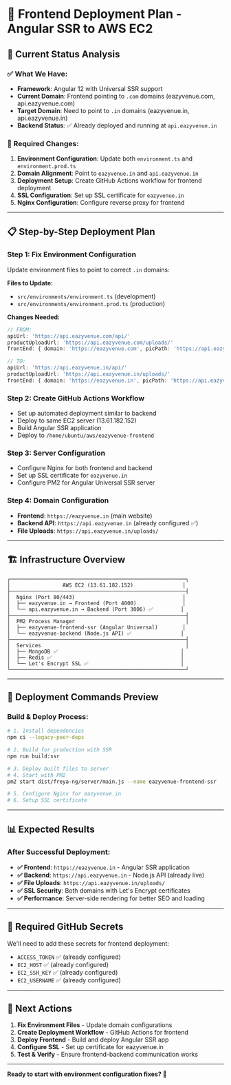 # 🚀 Frontend Deployment Plan - Angular SSR to AWS EC2

## 🎯 **Current Status Analysis**

### **✅ What We Have:**
- **Framework**: Angular 12 with Universal SSR support
- **Current Domain**: Frontend pointing to `.com` domains (eazyvenue.com, api.eazyvenue.com)
- **Target Domain**: Need to point to `.in` domains (eazyvenue.in, api.eazyvenue.in)
- **Backend Status**: ✅ Already deployed and running at `api.eazyvenue.in`

### **🔧 Required Changes:**
1. **Environment Configuration**: Update both `environment.ts` and `environment.prod.ts`
2. **Domain Alignment**: Point to `eazyvenue.in` and `api.eazyvenue.in`
3. **Deployment Setup**: Create GitHub Actions workflow for frontend deployment
4. **SSL Configuration**: Set up SSL certificate for `eazyvenue.in`
5. **Nginx Configuration**: Configure reverse proxy for frontend

---

## 📋 **Step-by-Step Deployment Plan**

### **Step 1: Fix Environment Configuration**
Update environment files to point to correct `.in` domains:

**Files to Update:**
- `src/environments/environment.ts` (development)
- `src/environments/environment.prod.ts` (production)

**Changes Needed:**
```typescript
// FROM:
apiUrl: 'https://api.eazyvenue.com/api/'
productUploadUrl: 'https://api.eazyvenue.com/uploads/'
frontEnd: { domain: 'https://eazyvenue.com', picPath: 'https://api.eazyvenue.com' }

// TO:
apiUrl: 'https://api.eazyvenue.in/api/'
productUploadUrl: 'https://api.eazyvenue.in/uploads/'
frontEnd: { domain: 'https://eazyvenue.in', picPath: 'https://api.eazyvenue.in' }
```

### **Step 2: Create GitHub Actions Workflow**
- Set up automated deployment similar to backend
- Deploy to same EC2 server (13.61.182.152)
- Build Angular SSR application
- Deploy to `/home/ubuntu/aws/eazyvenue-frontend`

### **Step 3: Server Configuration**
- Configure Nginx for both frontend and backend
- Set up SSL certificate for `eazyvenue.in`
- Configure PM2 for Angular Universal SSR server

### **Step 4: Domain Configuration**
- **Frontend**: `https://eazyvenue.in` (main website)
- **Backend API**: `https://api.eazyvenue.in` (already configured ✅)
- **File Uploads**: `https://api.eazyvenue.in/uploads/`

---

## 🏗️ **Infrastructure Overview**

```
┌─────────────────────────────────────────────────────────┐
│                 AWS EC2 (13.61.182.152)                │
├─────────────────────────────────────────────────────────┤
│  Nginx (Port 80/443)                                   │
│  ├── eazyvenue.in → Frontend (Port 4000)               │
│  └── api.eazyvenue.in → Backend (Port 3006) ✅         │
├─────────────────────────────────────────────────────────┤
│  PM2 Process Manager                                    │
│  ├── eazyvenue-frontend-ssr (Angular Universal)        │
│  └── eazyvenue-backend (Node.js API) ✅                │
├─────────────────────────────────────────────────────────┤
│  Services                                               │
│  ├── MongoDB ✅                                        │
│  ├── Redis ✅                                          │
│  └── Let's Encrypt SSL ✅                              │
└─────────────────────────────────────────────────────────┘
```

---

## 🚀 **Deployment Commands Preview**

### **Build & Deploy Process:**
```bash
# 1. Install dependencies
npm ci --legacy-peer-deps

# 2. Build for production with SSR
npm run build:ssr

# 3. Deploy built files to server
# 4. Start with PM2
pm2 start dist/freya-ng/server/main.js --name eazyvenue-frontend-ssr

# 5. Configure Nginx for eazyvenue.in
# 6. Setup SSL certificate
```

---

## 📊 **Expected Results**

### **After Successful Deployment:**
- **✅ Frontend**: `https://eazyvenue.in` - Angular SSR application
- **✅ Backend**: `https://api.eazyvenue.in` - Node.js API (already live)
- **✅ File Uploads**: `https://api.eazyvenue.in/uploads/`
- **✅ SSL Security**: Both domains with Let's Encrypt certificates
- **✅ Performance**: Server-side rendering for better SEO and loading

---

## 🔧 **Required GitHub Secrets**

We'll need to add these secrets for frontend deployment:
- `ACCESS_TOKEN` ✅ (already configured)
- `EC2_HOST` ✅ (already configured) 
- `EC2_SSH_KEY` ✅ (already configured)
- `EC2_USERNAME` ✅ (already configured)

---

## 🎯 **Next Actions**

1. **Fix Environment Files** - Update domain configurations
2. **Create Deployment Workflow** - GitHub Actions for frontend
3. **Deploy Frontend** - Build and deploy Angular SSR app
4. **Configure SSL** - Set up certificate for eazyvenue.in
5. **Test & Verify** - Ensure frontend-backend communication works

---

**Ready to start with environment configuration fixes? 🚀**
